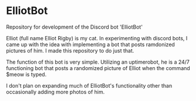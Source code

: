 # ElliotBot
Repository for development of the Discord bot 'ElliotBot'

Elliot (full name Elliot Rigby) is my cat. In experimenting with discord bots, I came up with the idea with implementing a bot that posts ramdonized pictures of him.
I made this repository to do just that.

The function of this bot is very simple. Utilizing an uptimerobot, he is a 24/7 functioning bot that posts a randomized picture of Elliot when the command
$meow is typed.

I don't plan on expanding much of ElliotBot's functionality other than occasionally adding more photos of him.
